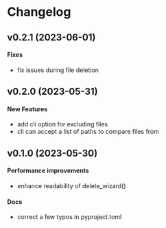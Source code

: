 # Changelog

## v0.2.1 (2023-06-01)

#### Fixes

* fix issues during file deletion

## v0.2.0 (2023-05-31)

#### New Features

* add cli option for excluding files
* cli can accept a list of paths to compare files from

## v0.1.0 (2023-05-30)

#### Performance improvements

* enhance readability of delete_wizard()
#### Docs

* correct a few typos in pyproject.toml


